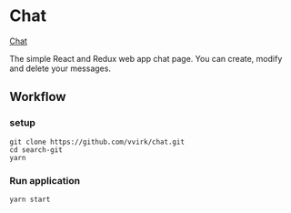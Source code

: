# Chat
[Chat](https://vvirk.github.io/chat/)

The simple React and Redux web app chat page. You can create, modify and delete your messages.

## Workflow

### setup
```
git clone https://github.com/vvirk/chat.git
cd search-git
yarn
```

### Run application
```
yarn start
